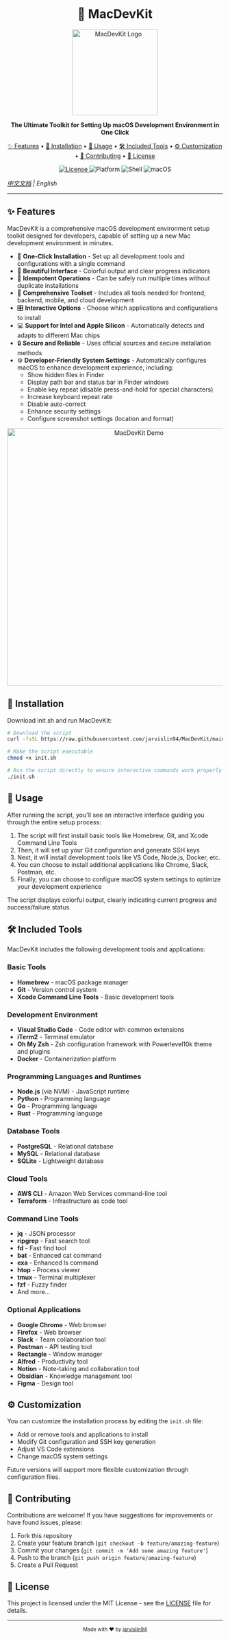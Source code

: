 <p align="center">
  <h1 align="center">🚀 MacDevKit</h1>
</p>

<p align="center">
  <img src="docs/brand.webp" alt="MacDevKit Logo" width="200">
</p>

<p align="center">
  <strong>The Ultimate Toolkit for Setting Up macOS Development Environment in One Click</strong>
</p>

<p align="center">
  <a href="#-features">✨ Features</a> •
  <a href="#-installation">🔧 Installation</a> •
  <a href="#-usage">📖 Usage</a> •
  <a href="#-included-tools">🛠️ Included Tools</a> •
  <a href="#-customization">⚙️ Customization</a> •
  <a href="#-contributing">👥 Contributing</a> •
  <a href="#-license">📄 License</a>
</p>

<p align="center">
  <a href="https://github.com/jarvislin94/MacDevKit/blob/main/LICENSE">
    <img src="https://img.shields.io/github/license/jarvislin94/MacDevKit" alt="License">
  </a>
  <img src="https://img.shields.io/badge/platform-macOS-lightgrey" alt="Platform">
  <img src="https://img.shields.io/badge/shell-bash-4EAA25" alt="Shell">
  <img src="https://img.shields.io/badge/macOS-Monterey%20|%20Ventura%20|%20Sonoma-blue" alt="macOS">
</p>

_[中文文档](README.md) | English_

---

## ✨ Features

MacDevKit is a comprehensive macOS development environment setup toolkit designed for developers, capable of setting up a new Mac development environment in minutes.

- 🚀 **One-Click Installation** - Set up all development tools and configurations with a single command
- 🎨 **Beautiful Interface** - Colorful output and clear progress indicators
- 🔄 **Idempotent Operations** - Can be safely run multiple times without duplicate installations
- 🔧 **Comprehensive Toolset** - Includes all tools needed for frontend, backend, mobile, and cloud development
- 🎛️ **Interactive Options** - Choose which applications and configurations to install
- 💻 **Support for Intel and Apple Silicon** - Automatically detects and adapts to different Mac chips
- 🔒 **Secure and Reliable** - Uses official sources and secure installation methods
- ⚙️ **Developer-Friendly System Settings** - Automatically configures macOS to enhance development experience, including:
  - Show hidden files in Finder
  - Display path bar and status bar in Finder windows
  - Enable key repeat (disable press-and-hold for special characters)
  - Increase keyboard repeat rate
  - Disable auto-correct
  - Enhance security settings
  - Configure screenshot settings (location and format)

<p align="center">
  <img src="https://user-images.githubusercontent.com/12573233/236685568-5b4c9ae5-f222-4fdb-b1bf-b536d2cc0c0d.gif" alt="MacDevKit Demo" width="600">
</p>

## 🔧 Installation

Download init.sh and run MacDevKit:

```bash
# Download the script
curl -fsSL https://raw.githubusercontent.com/jarvislin94/MacDevKit/main/init.sh -o init.sh

# Make the script executable
chmod +x init.sh

# Run the script directly to ensure interactive commands work properly
./init.sh
```

## 📖 Usage

After running the script, you'll see an interactive interface guiding you through the entire setup process:

1. The script will first install basic tools like Homebrew, Git, and Xcode Command Line Tools
2. Then, it will set up your Git configuration and generate SSH keys
3. Next, it will install development tools like VS Code, Node.js, Docker, etc.
4. You can choose to install additional applications like Chrome, Slack, Postman, etc.
5. Finally, you can choose to configure macOS system settings to optimize your development experience

The script displays colorful output, clearly indicating current progress and success/failure status.

## 🛠️ Included Tools

MacDevKit includes the following development tools and applications:

### Basic Tools

- **Homebrew** - macOS package manager
- **Git** - Version control system
- **Xcode Command Line Tools** - Basic development tools

### Development Environment

- **Visual Studio Code** - Code editor with common extensions
- **iTerm2** - Terminal emulator
- **Oh My Zsh** - Zsh configuration framework with Powerlevel10k theme and plugins
- **Docker** - Containerization platform

### Programming Languages and Runtimes

- **Node.js** (via NVM) - JavaScript runtime
- **Python** - Programming language
- **Go** - Programming language
- **Rust** - Programming language

### Database Tools

- **PostgreSQL** - Relational database
- **MySQL** - Relational database
- **SQLite** - Lightweight database

### Cloud Tools

- **AWS CLI** - Amazon Web Services command-line tool
- **Terraform** - Infrastructure as code tool

### Command Line Tools

- **jq** - JSON processor
- **ripgrep** - Fast search tool
- **fd** - Fast find tool
- **bat** - Enhanced cat command
- **exa** - Enhanced ls command
- **htop** - Process viewer
- **tmux** - Terminal multiplexer
- **fzf** - Fuzzy finder
- And more...

### Optional Applications

- **Google Chrome** - Web browser
- **Firefox** - Web browser
- **Slack** - Team collaboration tool
- **Postman** - API testing tool
- **Rectangle** - Window manager
- **Alfred** - Productivity tool
- **Notion** - Note-taking and collaboration tool
- **Obsidian** - Knowledge management tool
- **Figma** - Design tool

## ⚙️ Customization

You can customize the installation process by editing the `init.sh` file:

- Add or remove tools and applications to install
- Modify Git configuration and SSH key generation
- Adjust VS Code extensions
- Change macOS system settings

Future versions will support more flexible customization through configuration files.

## 👥 Contributing

Contributions are welcome! If you have suggestions for improvements or have found issues, please:

1. Fork this repository
2. Create your feature branch (`git checkout -b feature/amazing-feature`)
3. Commit your changes (`git commit -m 'Add some amazing feature'`)
4. Push to the branch (`git push origin feature/amazing-feature`)
5. Create a Pull Request

## 📄 License

This project is licensed under the MIT License - see the [LICENSE](LICENSE) file for details.

---

<p align="center">
  <sub>Made with ❤️ by <a href="https://github.com/jarvislin94">jarvislin94</a></sub>
</p>
